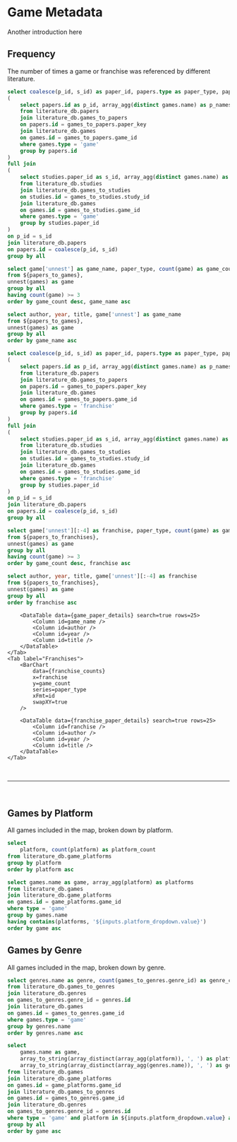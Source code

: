 # Game Metadata

Another introduction here

## Frequency

The number of times a game or franchise was referenced by different literature.

<!-- All games associated with a given paper (whether by paper or studies), deduplicated -->
```sql papers_to_games
select coalesce(p_id, s_id) as paper_id, papers.type as paper_type, papers.first_author as author, papers.publication_year as year, papers.title as title, array_distinct(array_concat(p_names, s_names)) as games from
(
    select papers.id as p_id, array_agg(distinct games.name) as p_names
    from literature_db.papers
    join literature_db.games_to_papers
    on papers.id = games_to_papers.paper_key
    join literature_db.games
    on games.id = games_to_papers.game_id
    where games.type = 'game'
    group by papers.id
)
full join
(
    select studies.paper_id as s_id, array_agg(distinct games.name) as s_names
    from literature_db.studies
    join literature_db.games_to_studies
    on studies.id = games_to_studies.study_id
    join literature_db.games
    on games.id = games_to_studies.game_id
    where games.type = 'game'
    group by studies.paper_id
)
on p_id = s_id
join literature_db.papers
on papers.id = coalesce(p_id, s_id)
group by all
```

```sql game_counts
select game['unnest'] as game_name, paper_type, count(game) as game_count
from ${papers_to_games},
unnest(games) as game
group by all
having count(game) >= 3
order by game_count desc, game_name asc
```

```sql game_paper_details
select author, year, title, game['unnest'] as game_name
from ${papers_to_games},
unnest(games) as game
group by all
order by game_name asc
```

<!-- All franchises associated with a given paper (whether by paper or studies), deduplicated -->
```sql papers_to_franchises
select coalesce(p_id, s_id) as paper_id, papers.type as paper_type, papers.first_author as author, papers.publication_year as year, papers.title as title, array_distinct(array_concat(p_names, s_names)) as games from
(
    select papers.id as p_id, array_agg(distinct games.name) as p_names
    from literature_db.papers
    join literature_db.games_to_papers
    on papers.id = games_to_papers.paper_key
    join literature_db.games
    on games.id = games_to_papers.game_id
    where games.type = 'franchise'
    group by papers.id
)
full join
(
    select studies.paper_id as s_id, array_agg(distinct games.name) as s_names
    from literature_db.studies
    join literature_db.games_to_studies
    on studies.id = games_to_studies.study_id
    join literature_db.games
    on games.id = games_to_studies.game_id
    where games.type = 'franchise'
    group by studies.paper_id
)
on p_id = s_id
join literature_db.papers
on papers.id = coalesce(p_id, s_id)
group by all
```

```sql franchise_counts
select game['unnest'][:-4] as franchise, paper_type, count(game) as game_count
from ${papers_to_franchises},
unnest(games) as game
group by all
having count(game) >= 3
order by game_count desc, franchise asc
```

```sql franchise_paper_details
select author, year, title, game['unnest'][:-4] as franchise
from ${papers_to_franchises},
unnest(games) as game
group by all
order by franchise asc
```

<Tabs fullWidth=true>
    <Tab label="Games">
        <BarChart
            data={game_counts}
            x=game_name
            y=game_count
            series=paper_type
            xFmt=id
            swapXY=true
        />

        <DataTable data={game_paper_details} search=true rows=25>
            <Column id=game_name />
            <Column id=author />
            <Column id=year />
            <Column id=title />
        </DataTable>
    </Tab>
    <Tab label="Franchises">
        <BarChart
            data={franchise_counts}
            x=franchise
            y=game_count
            series=paper_type
            xFmt=id
            swapXY=true
        />

        <DataTable data={franchise_paper_details} search=true rows=25>
            <Column id=franchise />
            <Column id=author />
            <Column id=year />
            <Column id=title />
        </DataTable>
    </Tab>
</Tabs>

<p/>
<br/>

---

<p/>
<br/>

## Games by Platform

All games included in the map, broken down by platform.

```sql platforms_query
select
    platform, count(platform) as platform_count
from literature_db.game_platforms
group by platform
order by platform asc
```

<BarChart
    data={platforms_query}
    x=platform
    y=platform_count
    sort=false
/>

```sql games_by_platform_query
select games.name as game, array_agg(platform) as platforms
from literature_db.games
join literature_db.game_platforms
on games.id = game_platforms.game_id
where type = 'game'
group by games.name
having contains(platforms, '${inputs.platform_dropdown.value}')
order by game asc
```

## Games by Genre

All games included in the map, broken down by genre.

```sql genres_query
select genres.name as genre, count(games_to_genres.genre_id) as genre_count
from literature_db.games_to_genres
join literature_db.genres
on games_to_genres.genre_id = genres.id
join literature_db.games
on games.id = games_to_genres.game_id
where games.type = 'game'
group by genres.name 
order by genres.name asc
```

```sql games_genre_platform_query
select 
    games.name as game, 
    array_to_string(array_distinct(array_agg(platform)), ', ') as platforms, 
    array_to_string(array_distinct(array_agg(genres.name)), ', ') as genre_list
from literature_db.games
join literature_db.game_platforms
on games.id = game_platforms.game_id
join literature_db.games_to_genres
on games.id = games_to_genres.game_id
join literature_db.genres
on games_to_genres.genre_id = genres.id
where type = 'game' and platform in ${inputs.platform_dropdown.value} and genres.name in ${inputs.genre_dropdown.value}
group by all
order by game asc
```

<BarChart
    data={genres_query}
    x=genre
    y=genre_count
    sort=false
/>

<Dropdown
    data={platforms_query}
    name=platform_dropdown
    value=platform
    title="Platform"
    order="platform asc"
    multiple=true
    selectAllByDefault=true
/>

<Dropdown
    data={genres_query}
    name=genre_dropdown
    value=genre
    title="Genre"
    order="genre asc"
    multiple=true
    selectAllByDefault=true
/>

<DataTable data={games_genre_platform_query} rows=25>
    <Column id=game />
    <Column id=platforms />
    <Column id=genre_list title=Genres />
</DataTable>
